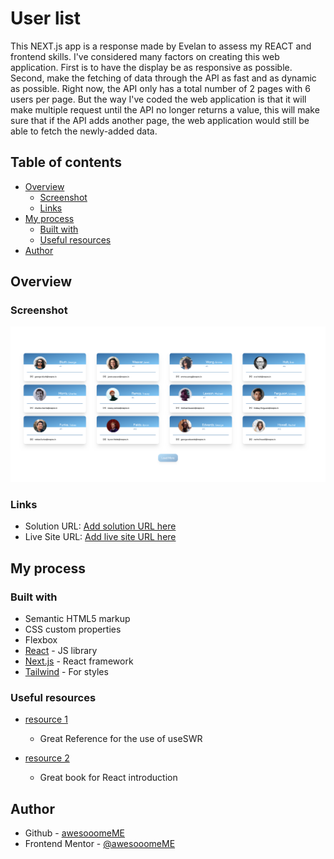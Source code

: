 # User list

This NEXT.js app is a response made by Evelan to assess my REACT and frontend skills. I've considered many factors on creating this web application. First is to have the display be as responsive as possible. Second, make the fetching of data through the API as fast and as dynamic as possible. Right now, the API only has a total number of 2 pages with 6 users per page. But the way I've coded the web application is that it will make multiple request until the API no longer returns a value, this will make sure that if the API adds another page, the web application would still be able to fetch the newly-added data.

## Table of contents

- [Overview](#overview)
  - [Screenshot](#screenshot)
  - [Links](#links)
- [My process](#my-process)
  - [Built with](#built-with)
  - [Useful resources](#useful-resources)
- [Author](#author)

## Overview

### Screenshot
![Screenshot of challenge solution](screenshot.png)

### Links

- Solution URL: [Add solution URL here](https://github.com/awesooomeME/results_summary)
- Live Site URL: [Add live site URL here](https://results-summary-ashen.vercel.app/)

## My process

### Built with

- Semantic HTML5 markup
- CSS custom properties
- Flexbox
- [React](https://reactjs.org/) - JS library
- [Next.js](https://nextjs.org/) - React framework
- [Tailwind](https://https://tailwindcss.com//) - For styles

### Useful resources

- [resource 1](https://swr.vercel.app/docs/pagination) 
    - Great Reference for the use of useSWR

- [resource 2](https://livebook.manning.com/book/next-js-in-action/welcome/v-2/) 
    - Great book for React introduction

## Author

- Github - [awesooomeME](https://github.com/awesooomeME)
- Frontend Mentor - [@awesooomeME](https://www.frontendmentor.io/profile/awesooomeME)